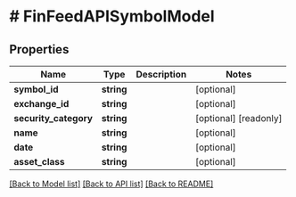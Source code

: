 # # FinFeedAPISymbolModel

## Properties

Name | Type | Description | Notes
------------ | ------------- | ------------- | -------------
**symbol_id** | **string** |  | [optional]
**exchange_id** | **string** |  | [optional]
**security_category** | **string** |  | [optional] [readonly]
**name** | **string** |  | [optional]
**date** | **string** |  | [optional]
**asset_class** | **string** |  | [optional]

[[Back to Model list]](../../README.md#models) [[Back to API list]](../../README.md#endpoints) [[Back to README]](../../README.md)
